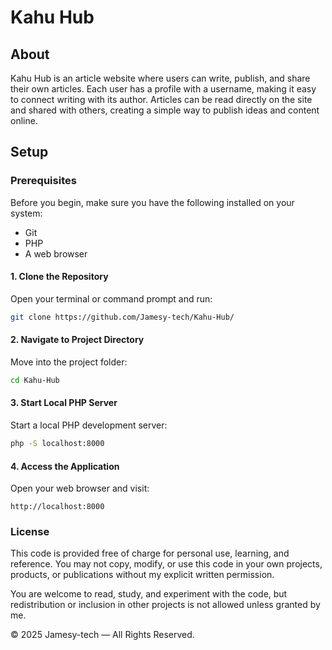 # Kahu Hub

## About
Kahu Hub is an article website where users can write, publish, and share their own articles. Each user has a profile with a username, making it easy to connect writing with its author. Articles can be read directly on the site and shared with others, creating a simple way to publish ideas and content online.

## Setup

### Prerequisites
Before you begin, make sure you have the following installed on your system:
- Git
- PHP
- A web browser

#### 1. Clone the Repository
Open your terminal or command prompt and run:
```bash
git clone https://github.com/Jamesy-tech/Kahu-Hub/
```

#### 2. Navigate to Project Directory
Move into the project folder:
```bash
cd Kahu-Hub
```

#### 3. Start Local PHP Server
Start a local PHP development server:
```bash
php -S localhost:8000
```

#### 4. Access the Application
Open your web browser and visit:
```
http://localhost:8000
```

### License

This code is provided free of charge for personal use, learning, and reference.
You may not copy, modify, or use this code in your own projects, products, or publications without my explicit written permission.

You are welcome to read, study, and experiment with the code, but redistribution or inclusion in other projects is not allowed unless granted by me.

© 2025 Jamesy-tech — All Rights Reserved.
